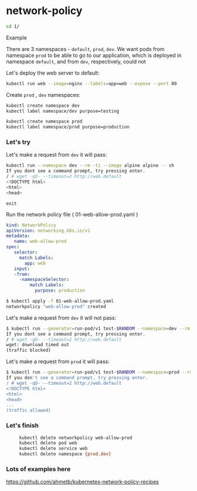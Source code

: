 # network-policy

```bash
cd 1/
```

Example

There are 3 namespaces - `default`, `prod`, `dev`. We want pods from namespace `prod` to be able to go to our application, which is deployed in namespace `default`, and from `dev`, respectively, could not

Let's deploy the web server to default:

```sh
kubectl run web --image=nginx --labels=app=web --expose --port 80
```

Create `prod` , `dev` namespaces:

```sh
kubectl create namespace dev
kubectl label namespace/dev purpose=testing
```

```sh
kubectl create namespace prod
kubectl label namespace/prod purpose=production
```

### Let's try

Let's make a request from `dev` it will pass:

```sh
kubectl run --namespace dev --rm -ti --image alpine alpine -- sh
If you dont see a command prompt, try pressing enter.
/ # wget -qO- --timeout=2 http://web.default
<!DOCTYPE html>
<html>
<head>
```

```
exit
```

Run the network policy file ( 01-web-allow-prod.yaml )

```yaml
kind: NetworkPolicy
apiVersion: networking.k8s.io/v1
metadata:
   name: web-allow-prod
spec:
   selector:
     match Labels:
       app: web
   input:
   -from:
     -namespaceSelector:
         match Labels:
           purpose: production
```

```sh
$ kubectl apply -f 01-web-allow-prod.yaml
networkpolicy "web-allow-prod" created
```


Let's make a request from `dev` it will not pass:

```sh
$ kubectl run --generator=run-pod/v1 test-$RANDOM --namespace=dev --rm -i -t --image=alpine -- sh
If you dont see a command prompt, try pressing enter.
/ # wget -qO- --timeout=2 http://web.default
wget: download timed out
(traffic blocked)

```

Let's make a request from `prod` it will pass:

```sh
$ kubectl run --generator=run-pod/v1 test-$RANDOM --namespace=prod --rm -i -t --image=alpine -- sh
If you don't see a command prompt, try pressing enter.
/ # wget -qO- --timeout=2 http://web.default
<!DOCTYPE html>
<html>
<head>
...
(traffic allowed)
```

### Let's finish

```bash
     kubectl delete networkpolicy web-allow-prod
     kubectl delete pod web
     kubectl delete service web
     kubectl delete namespace {prod,dev}
```

### Lots of examples here

https://github.com/ahmetb/kubernetes-network-policy-recipes